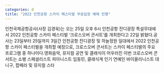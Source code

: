 ```yaml
---
categories: d
title: "2022 인천공항 스카이 페스티벌 무료입장 예매 진행"
---
```

인천국제공항공사(사장 김경욱)는 오는 25일 오후 6시 인천공항 잔디광장 특설무대에서 2022 인천공항 스카이 페스티벌 ‘크로스오버 콘서트’를 개최한다고 22일 밝혔다.공사는 23일부터 25일까지 3일간 인천공항 잔디광장 및 하늘정원 일대에서 2022 인천공항 스카이 페스티벌을 개최할 예정으로, 크로스오버 콘서트는 스카이 페스티벌의 주요 프로그램 중 하나이다.영화음악, 뮤지컬 공연 및 클래식이 어우러진 이번 크로스오버 콘서트는 쇼팽 스페셜리스트 피아니스트 임동민, 클래식계 인기 연예인 바이올리니스트 대니구, 팝페라 및 뮤지컬 스타